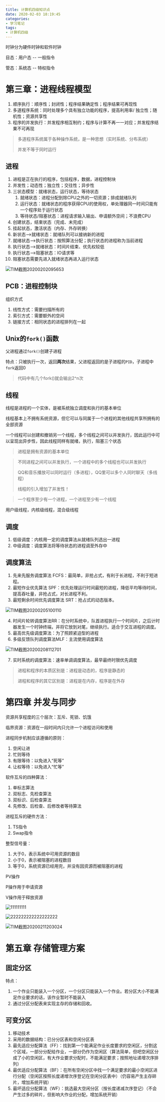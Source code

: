 ```yaml
---
title: 计算机四级知识点
date: 2020-02-03 18:19:45
categories: 
- 学习笔记
tags: 
- 计算机四级
---
```


时钟分为硬件时钟和软件时钟

目态：用户态 -- 一般指令

管态：系统态 -- 特权指令

# 第三章：进程线程模型

1. 顺序执行：顺序性；封闭性；程序结果确定性；程序结果可再现性
2. 多道程序系统：同时处理多个具有独立功能的程序，提高利用率/ 独立性；随机性；资源共享性
3. 程序的并发执行：并发程序相互制约；程序与计算不再一一对应；并发程序结果不可再现

> 多道程序系统属于各种操作系统，是一种思想（实时系统、分布系统）
>
> 并发不等于同时运行

## 进程

1. 进程是正在执行的程序，包括程序，数据，进程控制块
2. 并发性；动态性；独立性；交往性；异步性
3. 三状态模型：就绪状态，运行状态，等待状态
   1. 就绪状态：进程分配到除CPU之外的一切资源；排成就绪队列
   2. 运行状态：就绪状态的程序获得CPU的使用权，单处理器同一时间只能有一个程序处于运行状态
   3. 等待状态/阻塞状态：进程请求输入输出、申请额外空间；不浪费CPU
4. 创建状态，结束状态（完成、未完成）
5. 挂起状态，激活状态（内存、外存转换）
6. 新状态-->就绪状态：就绪队列可以接纳新的进程
7. 就绪状态-->执行状态：按照算法分配；执行状态的进程称为当前进程
8. 执行状态-->就绪状态：时间片结束、优先权较低
9. 执行状态-->阻塞状态：IO请求等
10. 阻塞状态需要先进入就绪状态再进入运行状态

![TIM截图20200202095653](//tvax4.sinaimg.cn/large/006BuM4Jly1gbhtnod40pj30qo0f7k0k.jpg)

## PCB：进程控制块

组织方式

1. 线性方式：需要扫描所有的
2. 索引方式：需要额外的空间
3. 链接方式：相同状态的进程排列在一起

## Unix的`fork()`函数

父进程通过`fork()`创建子进程

特点：只被执行一次，返回**两次**结果，父进程返回的是子进程的`PID`，子进程中`fork`返回0

> 代码中有几个fork()就会输出2^n次

## 线程

线程是进程的一个实体，是被系统独立调度和执行的基本单位

线程基本上不拥有系统资源，但它可以与同属于一个进程的其他线程共享所拥有的全部资源

一个线程可以创建和撤销另一个线程，多个线程之间可以并发执行，因此运行中可以呈现出异步性，因此线程同样有就绪，执行，阻塞三个状态

> 进程是拥有资源的基本单位

> 不同进程之间可以并发执行，一个进程中的多个线程也可以并发执行
>
> QQ和音乐播放可以同时运行（多进程），QQ里可以多个人同时聊天（多线程）
>
> 线程的引入增加了并发性！

> 一个程序至少有一个进程，一个进程至少有一个线程

用户级线程，内核级线程，混合级线程

## 调度

1. 低级调度：内核用一定的调度算法从就绪队列选出一进程
2. 中级调度：调度算法将等待状态的进程调至外存中

## 调度算法

1. 先来先服务调度算法 FCFS：最简单，非抢占式，有利于长进程，不利于短进程。
2. 最短作业优先算法 SPF：优先处理运行时间最短的进程，降低平均等待时间，提高吞吐量，非抢占式，对长进程不利。
3. 最短剩余时间优先调度算法 SRT：抢占式的动态版本。

![TIM截图20200205100110](//tvax3.sinaimg.cn/large/006BuM4Jly1gblan566baj30qc0eedoa.jpg)

4. 时间片轮转调度算法RR：在分时系统中，队首进程执行一个时间片，之后计时器发生一个时钟终端，并将它放到对尾，继续执行。适合于交互进程的调度。
5. 最高优先级调度算法：为了照顾紧迫型的进程
6. 多级反馈队列调度算法MLF：主流使用调度算法

![TIM截图20200208112701](//tvax3.sinaimg.cn/large/006BuM4Jly1gbotzhu7lnj30m80fm452.jpg)

7. 实时系统的调度算法：速率单调调度算法，最早最终时限优先调度

> 进程和程序的本质区别是：进程是动态的，程序是静态的
>
> 进程和程序的其它区别是：进程是在内存，程序是在外存

# 第四章 并发与同步

资源共享程度的三个层次：互斥、死锁、饥饿

临界资源：资源在一段时间内只允许一个进程访问和使用

进程同步机制应该遵循的原则：

1. 空闲让进
2. 忙则等待
3. 有限等待：以免进入“死等”
4. 让权等待：以免进入“忙等”

软件互斥的四种算法：

1. 单标志算法
2. 双标志、先检查算法
3. 双标识、后检查算法
4. 先修改、后检查、后修改者等待算法

进程互斥的硬件方法：

1. TS指令
2. Swap指令

整型信号量：

1. 大于0，表示系统中可用资源的数目
2. 小于0，表示被阻塞的进程数目
3. 等于0，系统资源已经用完，并没有因资源而被阻塞的进程

PV操作

 P操作用于申请资源

V操作用于释放资源

![111111111](//tva3.sinaimg.cn/large/006BuM4Jly1gbqb4zsslpj30qn0ey14e.jpg)

![222222222222222222](//tva1.sinaimg.cn/large/006BuM4Jly1gbqb54k2rgj30qk0emgvz.jpg)

![TIM截图20200211203024](//tva3.sinaimg.cn/large/006BuM4Jly1gbsqjtggywj30qv0i1qd4.jpg)

# 第五章 存储管理方案

## 固定分区

特点：

1. 一个作业只能装入一个分区，一个分区只能装入一个作业。若分区大小不能满足作业要求的话，该作业暂时不能装入
2. 通过分区分配表来实现主存的存储和回收。

## 可变分区

1. 移动技术
2. 采用的数据结构：已分分区表和空闲分区表
3. 最先适应分配算法（FF）：找到第一个能满足作业长度要求的空闲区，分割这个区域，一部分分配给作业，一部分仍作为空闲区（算法简单，但吧空闲区分成了小的空闲区，有大作业要求分配时，不能满足要求；按照地址递增次序排列）
4. 最优适应分配算法（BF）：在所有空闲分区中找一个满足要求的最小空闲区进行分配（空闲区按照长度递增次序登记在空闲分区表中）（仍容易产生主存碎片，增加系统开销）
5. 最坏适应分配算法（WF）：挑选最大空闲分区（按长度递减次序登记）（不会产生过多的碎片，但影响大作业的分配，增加系统开销）



